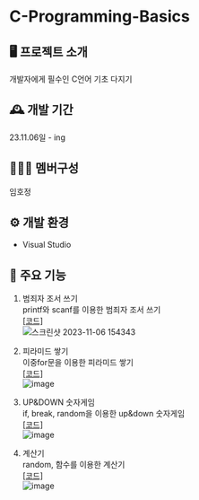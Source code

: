 # C-Programming-Basics

## 🖥️ 프로젝트 소개
개발자에게 필수인 C언어 기초 다지기

## 🕰️ 개발 기간
23.11.06일 - ing

## 🧑‍🤝‍🧑 멤버구성
임호정

## ⚙️ 개발 환경
- Visual Studio

## 📌 주요 기능
1. 범죄자 조서 쓰기 <br>
   printf와 scanf를 이용한 범죄자 조서 쓰기 <br>
   [[코드]](https://github.com/Hoj4/C-Programming-Basics/blob/master/MyProject/printfscanf.c) <br>
![스크린샷 2023-11-06 154343](https://github.com/Hoj4/C-Programming-Basics/assets/118800372/7a21c09d-c27f-4518-81ef-7b8b7ae1415c)

2. 피라미드 쌓기 <br>
   이중for문을 이용한 피라미드 쌓기 <br>
   [[코드]](https://github.com/Hoj4/C-Programming-Basics/blob/master/MyProject/loop.c) <br>
   ![image](https://github.com/Hoj4/C-Programming-Basics/assets/118800372/f1ac6b6b-d26a-4c96-9f29-33fd47966672)

3. UP&DOWN 숫자게임 <br>
   if, break, random을 이용한 up&down 숫자게임 <br>
   [[코드]](https://github.com/Hoj4/C-Programming-Basics/blob/master/MyProject/condition.c) <br>
   ![image](https://github.com/Hoj4/C-Programming-Basics/assets/118800372/f738fa8d-2721-4799-a74f-3878ee052bf6)

4. 계산기 <br>
   random, 함수를 이용한 계산기 <br>
   [[코드]](https://github.com/Hoj4/C-Programming-Basics/blob/master/MyProject/function_project.c) <br>
   ![image](https://github.com/Hoj4/C-Programming-Basics/assets/118800372/69d3005b-c16f-40c3-911b-c31cda708e91)

   
   
